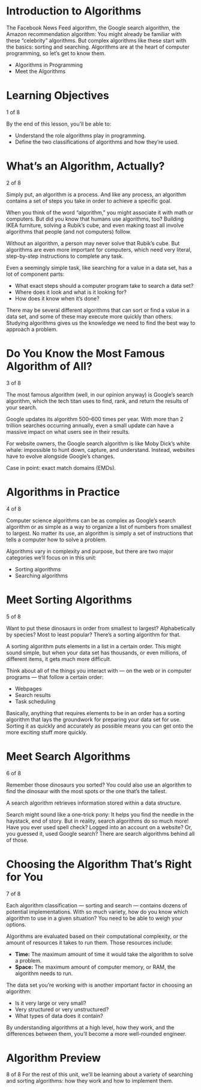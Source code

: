 # Introduction to Algorithms

The Facebook News Feed algorithm, the Google search algorithm, the Amazon recommendation algorithm: You might already be familiar with these “celebrity” algorithms. But complex algorithms like these start with the basics: sorting and searching. Algorithms are at the heart of computer programming, so let’s get to know them.

- Algorithms in Programming
- Meet the Algorithms

# Learning Objectives

1 of 8

By the end of this lesson, you'll be able to:

- Understand the role algorithms play in programming.
- Define the two classifications of algorithms and how they’re used.

# What’s an Algorithm, Actually?

2 of 8

Simply put, an algorithm is a process. And like any process, an algorithm contains a set of steps you take in order to achieve a specific goal.

When you think of the word “algorithm,” you might associate it with math or computers. But did you know that humans use algorithms, too? Building IKEA furniture, solving a Rubik’s cube, and even making toast all involve algorithms that people (and not computers) follow.

Without an algorithm, a person may never solve that Rubik’s cube. But algorithms are even more important for computers, which need very literal, step-by-step instructions to complete any task.

Even a seemingly simple task, like searching for a value in a data set, has a lot of component parts:

- What exact steps should a computer program take to search a data set?
- Where does it look and what is it looking for?
- How does it know when it’s done?

There may be several different algorithms that can sort or find a value in a data set, and some of these may execute more quickly than others. Studying algorithms gives us the knowledge we need to find the best way to approach a problem.

# Do You Know the Most Famous Algorithm of All?

3 of 8

The most famous algorithm (well, in our opinion anyway) is Google’s search algorithm, which the tech titan uses to find, rank, and return the results of your search.

Google updates its algorithm 500–600 times per year. With more than 2 trillion searches occurring annually, even a small update can have a massive impact on what users see in their results.

For website owners, the Google search algorithm is like Moby Dick’s white whale: impossible to hunt down, capture, and understand. Instead, websites have to evolve alongside Google’s changes.

Case in point: exact match domains (EMDs).

# Algorithms in Practice

4 of 8

Computer science algorithms can be as complex as Google’s search algorithm or as simple as a way to organize a list of numbers from smallest to largest. No matter its use, an algorithm is simply a set of instructions that tells a computer how to solve a problem.

Algorithms vary in complexity and purpose, but there are two major categories we’ll focus on in this unit:

- Sorting algorithms
- Searching algorithms

# Meet Sorting Algorithms

5 of 8

Want to put these dinosaurs in order from smallest to largest? Alphabetically by species? Most to least popular? There’s a sorting algorithm for that.

A sorting algorithm puts elements in a list in a certain order. This might sound simple, but when your data set has thousands, or even millions, of different items, it gets much more difficult.

Think about all of the things you interact with — on the web or in computer programs — that follow a certain order:

- Webpages
- Search results
- Task scheduling

Basically, anything that requires elements to be in an order has a sorting algorithm that lays the groundwork for preparing your data set for use. Sorting it as quickly and accurately as possible means you can get onto the more exciting stuff more quickly.

# Meet Search Algorithms

6 of 8

Remember those dinosaurs you sorted? You could also use an algorithm to find the dinosaur with the most spots or the one that’s the tallest.

A search algorithm retrieves information stored within a data structure.

Search might sound like a one-trick pony: It helps you find the needle in the haystack, end of story. But in reality, search algorithms do so much more! Have you ever used spell check? Logged into an account on a website? Or, you guessed it, used Google search? There are search algorithms behind all of those.

# Choosing the Algorithm That’s Right for You

7 of 8

Each algorithm classification — sorting and search — contains dozens of potential implementations. With so much variety, how do you know which algorithm to use in a given situation? You need to be able to weigh your options.

Algorithms are evaluated based on their computational complexity, or the amount of resources it takes to run them. Those resources include:

- **Time:** The maximum amount of time it would take the algorithm to solve a problem.
- **Space:** The maximum amount of computer memory, or RAM, the algorithm needs to run.

The data set you’re working with is another important factor in choosing an algorithm:

- Is it very large or very small?
- Very structured or very unstructured?
- What types of data does it contain?

By understanding algorithms at a high level, how they work, and the differences between them, you’ll become a more well-rounded engineer.

# Algorithm Preview

8 of 8
For the rest of this unit, we'll be learning about a variety of searching and sorting algorithms: how they work and how to implement them.
